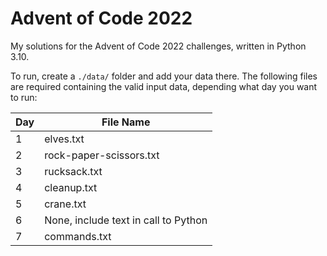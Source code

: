 # Advent of Code 2022

My solutions for the Advent of Code 2022 challenges, written in Python 3.10.

To run, create a `./data/` folder and add your data there. The following files are required containing the valid input data, depending what day you want to run:

| Day | File Name               |
|-----|-------------------------|
| 1   | elves.txt               |
| 2   | rock-paper-scissors.txt |
| 3   | rucksack.txt            |
| 4   | cleanup.txt             |
| 5   | crane.txt               |
| 6   | None, include text in call to Python |
| 7   | commands.txt            |